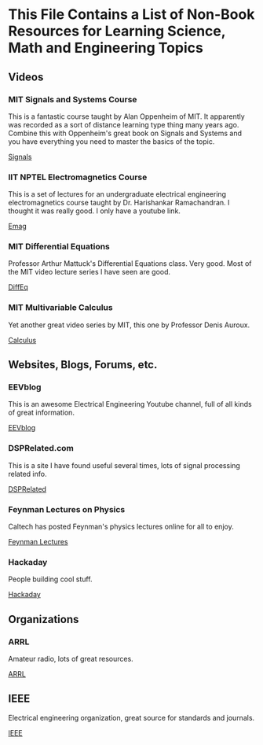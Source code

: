 # **This File Contains a List of Non-Book Resources for Learning Science, Math and Engineering Topics**


## **Videos**

### **MIT Signals and Systems Course**

This is a fantastic course taught by Alan Oppenheim of MIT.  It apparently was recorded as a sort of distance learning type thing many years ago.  Combine this with Oppenheim's great book on Signals and Systems and you have everything you need to master the basics of the topic.

[Signals](https://ocw.mit.edu/resources/res-6-007-signals-and-systems-spring-2011/video-lectures/)

### **IIT NPTEL Electromagnetics Course**

This is a set of lectures for an undergraduate electrical engineering electromagnetics course taught by Dr. Harishankar Ramachandran.  I thought it was really good.  I only have a youtube link.

[Emag](https://www.youtube.com/watch?v=pGdr9WLto4A&list=PLl6m4jcR_DbOx6s2toprJQx1MORqPa9rG)

### **MIT Differential Equations**

Professor Arthur Mattuck's Differential Equations class.  Very good.  Most of the MIT video lecture series I have seen are good.

[DiffEq](https://ocw.mit.edu/courses/mathematics/18-03-differential-equations-spring-2010/video-lectures/)

### **MIT Multivariable Calculus**

Yet another great video series by MIT, this one by Professor Denis Auroux.

[Calculus](https://ocw.mit.edu/courses/mathematics/18-02-multivariable-calculus-fall-2007/video-lectures/)



## **Websites, Blogs, Forums, etc.**

### **EEVblog**

This is an awesome Electrical Engineering Youtube channel, full of all kinds of great information.

[EEVblog](https://www.youtube.com/c/EevblogDave/featured)

### **DSPRelated.com**

This is a site I have found useful several times, lots of signal processing related info.

[DSPRelated](https://www.dsprelated.com/)

### **Feynman Lectures on Physics**

Caltech has posted Feynman's physics lectures online for all to enjoy.

[Feynman Lectures](https://www.feynmanlectures.caltech.edu/)

### **Hackaday**

People building cool stuff.

[Hackaday](https://hackaday.com/)



## **Organizations**

### **ARRL**

Amateur radio, lots of great resources.

[ARRL](https://www.arrl.org/)

## **IEEE**

Electrical engineering organization, great source for standards and journals.

[IEEE](https://www.ieee.org)





<!--More will be added later-->
